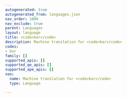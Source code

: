 ```yaml
---
autogenerated: true
autogenerated_from: languages.json
nav_order: 1000
nav_exclude: true
parent: Languages
layout: language
title: <code>bar</code>
description: Machine translation for <code>bar</code>
codes:
- bar
family: []
supported_apis: []
supported_qe_apis: []
supported_ape_apis: []
seo:
  name: Machine translation for <code>bar</code>
  type: Language

---
```


